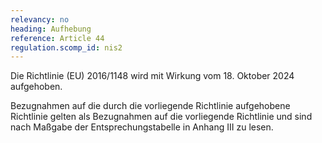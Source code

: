 ```yaml
---
relevancy: no
heading: Aufhebung
reference: Article 44
regulation.scomp_id: nis2
---
```


Die Richtlinie (EU) 2016/1148 wird mit Wirkung vom 18. Oktober 2024 aufgehoben.

Bezugnahmen auf die durch die vorliegende Richtlinie aufgehobene Richtlinie gelten als Bezugnahmen auf die vorliegende Richtlinie und sind nach Maßgabe der Entsprechungstabelle in Anhang III zu lesen.

